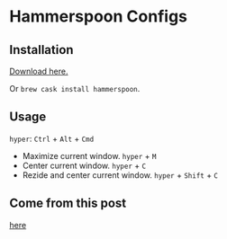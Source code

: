 # Hammerspoon Configs

## Installation

[Download here.](http://www.hammerspoon.org)

Or `brew cask install hammerspoon`.

## Usage

`hyper`: `Ctrl` + `Alt` + `Cmd`

- Maximize current window. `hyper` + `M`
- Center current window. `hyper` + `C`
- Rezide and center current window. `hyper` + `Shift` + `C`

## Come from this post

[here](http://songchenwen.com/tech/2015/04/02/hammerspoon-mac-window-manager/)
